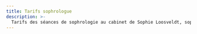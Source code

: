 ```yaml
---
title: Tarifs sophrologue
description: >-
  Tarifs des séances de sophrologie au cabinet de Sophie Loosveldt, sophrologue à Montpellier
---
```

